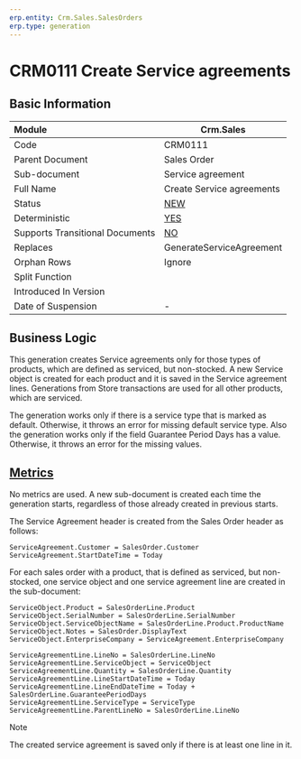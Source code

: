 ```yaml
---
erp.entity: Crm.Sales.SalesOrders
erp.type: generation
---
```


# CRM0111 Create Service agreements

## Basic Information

| Module                          | Crm.Sales                                                    |
| :------------------------------ | ------------------------------------------------------------ |
| Code                            | CRM0111                                                      |
| Parent Document                 | Sales Order                                                  |
| Sub-document                    | Service agreement                                            |
| Full Name                       | Create Service agreements                                    |
| Status                          | [NEW](xref:generation-procedures)                            |
| Deterministic                   | [YES](xref:document-generation-and-transitional-documents)   |
| Supports Transitional Documents | [NO](xref:document-generation-and-transitional-documents)    |
| Replaces                        | GenerateServiceAgreement                                     |
| Orphan Rows                     | Ignore                                                       |
| Split Function                  |                                                              |
| Introduced In Version           |                                                              |
| Date of Suspension              | -                                                            |

##  Business Logic
This generation creates Service agreements only for those types of products, which are defined as serviced, but non-stocked.
A new Service object is created for each product and it is saved in the Service agreement lines. 
Generations from Store transactions are used for all other products, which are serviced.

The generation works only if there is a service type that is marked as default. Otherwise, it throws an error for missing default service type.
Also the generation works only if the field Guarantee Period Days has a value. Otherwise, it throws an error for the missing values.

## [Metrics](../reference/metrics.md)
No metrics are used. A new sub-document is created each time the generation starts, regardless of those already created in previous starts.

The Service Agreement header is created from the Sales Order header as follows:
```
ServiceAgreement.Customer = SalesOrder.Customer
ServiceAgreement.StartDateTime = Today
```
For each sales order with a product, that is defined as serviced, but non-stocked, one service object and one service agreement line are created in the sub-document:

```
ServiceObject.Product = SalesOrderLine.Product
ServiceObject.SerialNumber = SalesOrderLine.SerialNumber
ServiceObject.ServiceObjectName = SalesOrderLine.Product.ProductName
ServiceObject.Notes = SalesOrder.DisplayText
ServiceObject.EnterpriseCompany = ServiceAgreement.EnterpriseCompany

ServiceAgreementLine.LineNo = SalesOrderLine.LineNo
ServiceAgreementLine.ServiceObject = ServiceObject
ServiceAgreementLine.Quantity = SalesOrderLine.Quantity
ServiceAgreementLine.LineStartDateTime = Today
ServiceAgreementLine.LineEndDateTime = Today + SalesOrderLine.GuaranteePeriodDays
ServiceAgreementLine.ServiceType = ServiceType
ServiceAgreementLine.ParentLineNo = SalesOrderLine.LineNo
```
> [!Note]
> The created service agreement is saved only if there is at least one line in it.

